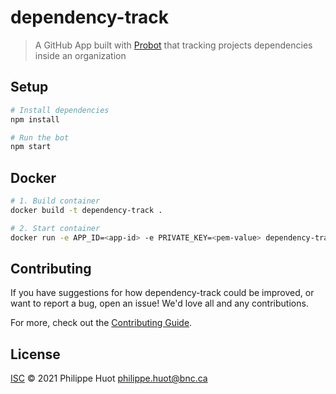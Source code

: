 # dependency-track

> A GitHub App built with [Probot](https://github.com/probot/probot) that tracking projects dependencies inside an organization

## Setup

```sh
# Install dependencies
npm install

# Run the bot
npm start
```

## Docker

```sh
# 1. Build container
docker build -t dependency-track .

# 2. Start container
docker run -e APP_ID=<app-id> -e PRIVATE_KEY=<pem-value> dependency-track
```

## Contributing

If you have suggestions for how dependency-track could be improved, or want to report a bug, open an issue! We'd love all and any contributions.

For more, check out the [Contributing Guide](CONTRIBUTING.md).

## License

[ISC](LICENSE) © 2021 Philippe Huot <philippe.huot@bnc.ca>

